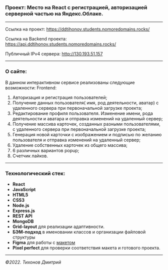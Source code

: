 ### Проект: Место на React с регистрацией, авторизацией серверной частью на Яндекс.Облаке.
---

Ссылка на проект: https://ddtihonov.students.nomoredomains.rocks/

Ссылка на Backend проекта: https://api.ddtihonov.students.nomoredomains.rocks/

Публичный IPv4 сервера: http://130.193.51.157


---
### О сайте:
В данном интерактивном сервисе реализованы следующие возможности:
Frontend:
1. Авторизация и регистрация пользователей;
2. Получение данных пользователя( имя, род деятельности, аватар) с удаленного сервера при первоначальной загрузке проекта;
3. Редактирование профиля пользователя. Изменение имени, рода деятельности и аватара и отправка изменений на удаленный сервер;
4. Получение массива карточек, созданных разными пользователями, с удаленного сервера при первоначальной загрузке проекта;
5. Генерация новой карточки с изображением и подписью по желанию пользователя и отправка изменений на удаленный сервер;
6. Удаление собственных карточек из общего массива;
7. 6 различных вариантов popup;
8. Счетчик лайков.
---
### Технологический стек:
- **React**
- **JavaScript**
- **HTML5**
- **CSS3**
- **Node.js**
- **Express.js**
- **REST API**
- **MongoDB**
- **Grid-layout** для реализации адаптивности.
- **БЭМ-подход** в именовании классов и организации файловой структуры
- **Figma** для работы с [макетом](https://www.figma.com/file/2cn9N9jSkmxD84oJik7xL7/JavaScript.-Sprint-4?node-id=0%3A1)
- **Pixel perfect** для проверки соответствия макета и готового проекта.

---

_&copy;2022. Тихонов Дмитрий_